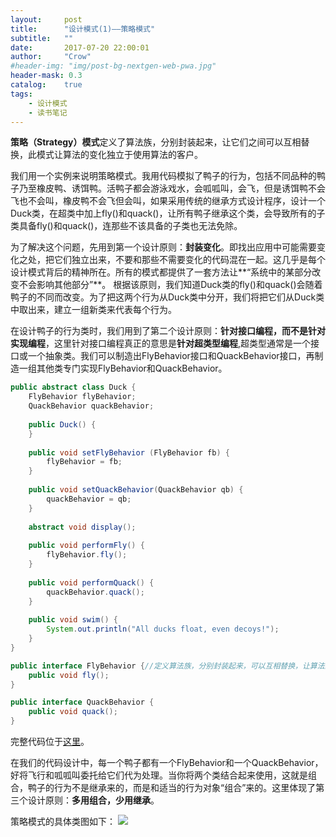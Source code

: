 ```yaml
---
layout:     post
title:      "设计模式(1)——策略模式"
subtitle:   ""
date:       2017-07-20 22:00:01
author:     "Crow"
#header-img: "img/post-bg-nextgen-web-pwa.jpg"
header-mask: 0.3
catalog:    true
tags:
    - 设计模式
    - 读书笔记
---
```


**策略（Strategy）模式**定义了算法族，分别封装起来，让它们之间可以互相替换，此模式让算法的变化独立于使用算法的客户。

我们用一个实例来说明策略模式。我用代码模拟了鸭子的行为，包括不同品种的鸭子乃至橡皮鸭、诱饵鸭。活鸭子都会游泳戏水，会呱呱叫，会飞，但是诱饵鸭不会飞也不会叫，橡皮鸭不会飞但会叫，如果采用传统的继承方式设计程序，设计一个Duck类，在超类中加上fly()和quack()，让所有鸭子继承这个类，会导致所有的子类具备fly()和quack()，连那些不该具备的子类也无法免除。

为了解决这个问题，先用到第一个设计原则：**封装变化**。即找出应用中可能需要变化之处，把它们独立出来，不要和那些不需要变化的代码混在一起。这几乎是每个设计模式背后的精神所在。所有的模式都提供了一套方法让**“系统中的某部分改变不会影响其他部分”**。
根据该原则，我们知道Duck类的fly()和quack()会随着鸭子的不同而改变。为了把这两个行为从Duck类中分开，我们将把它们从Duck类中取出来，建立一组新类来代表每个行为。

在设计鸭子的行为类时，我们用到了第二个设计原则：**针对接口编程，而不是针对实现编程**，这里针对接口编程真正的意思是**针对超类型编程**,超类型通常是一个接口或一个抽象类。我们可以制造出FlyBehavior接口和QuackBehavior接口，再制造一组其他类专门实现FlyBehavior和QuackBehavior。
```java
public abstract class Duck {
	FlyBehavior flyBehavior;
	QuackBehavior quackBehavior;
 
	public Duck() {
	}
 
	public void setFlyBehavior (FlyBehavior fb) {
		flyBehavior = fb;
	}
 
	public void setQuackBehavior(QuackBehavior qb) {
		quackBehavior = qb;
	}
 
	abstract void display();
 
	public void performFly() {
		flyBehavior.fly();
	}
 
	public void performQuack() {
		quackBehavior.quack();
	}
 
	public void swim() {
		System.out.println("All ducks float, even decoys!");
	}
}
```


```java
public interface FlyBehavior {//定义算法族，分别封装起来，可以互相替换，让算法的变化独立于使用算法的客户
	public void fly();
}
```
```java
public interface QuackBehavior {
	public void quack();
}
```
完整代码位于[这里](https://github.com/CrowHawk/DesignPattern-Learning/tree/master/Strategy/src)。

在我们的代码设计中，每一个鸭子都有一个FlyBehavior和一个QuackBehavior，好将飞行和呱呱叫委托给它们代为处理。当你将两个类结合起来使用，这就是组合，鸭子的行为不是继承来的，而是和适当的行为对象“组合”来的。这里体现了第三个设计原则：**多用组合，少用继承**。 

策略模式的具体类图如下：
![](http://pic.yupoo.com/crowhawk/GBC97WKa/UIV85.jpg)

